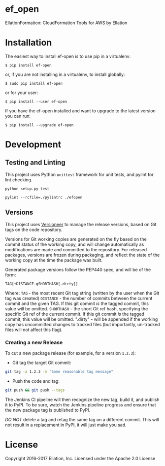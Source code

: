# ef_open
EllationFormation: CloudFormation Tools for AWS by Ellation

# Installation
The easiest way to install ef-open is to use pip in a virtualenv:

    $ pip install ef-open

or, if you are not installing in a virtualenv, to install globally:

    $ sudo pip install ef-open

or for your user:

    $ pip install --user ef-open

If you have the ef-open installed and want to upgrade to the latest version you can run:

    $ pip install --upgrade ef-open


# Development
## Testing and Linting
This project uses Python `unittest` framework for unit tests, and pylint for lint checking.
```
python setup.py test

pylint --rcfile=./pylintrc ./efopen
```


## Versions
This project uses [Versioneer](https://github.com/warner/python-versioneer) to manage the release versions, based on Git tags on the code repository.

Versions for Git working copies are generated on the fly based on the commit status of the working copy, and will change automatically as modifications are made and committed to the repository.  For released packages, versions are frozen during packaging, and reflect the state of the working copy at the time the package was built.

Generated package versions follow the PEP440 spec, and will be of the form:
```
TAG[+DISTANCE.gSHORTHASH[.dirty]]
```
Where:
`TAG` - the most recent Git tag string (written by the user when the Git tag was created)
`DISTANCE` - the number of commits between the current commit and the given TAG.  If this git commit _is_ the tagged commit, this value will be omitted.
`SHORTHASH` - the short Git ref hash, specifying the specific Git ref of the current commit.  If this git commit _is_ the tagged commit, this value will be omitted.
".dirty" - will be appended if the working copy has uncommitted changes to tracked files (but importantly, un-tracked files will not affect this flag).

### Creating a new Release
To cut a new package release (for example, for a version `1.2.3`):
- Git tag the target Git commit:
``` bash
git tag -a 1.2.3 -m "Some reasonable tag message"
```
- Push the code and tag:
``` bash
git push && git push --tags
```

The Jenkins CI pipeline will then recognize the new tag, build it, and publish it to PyPI.  To be sure, watch the Jenkins pipeline progress and ensure that the new package tag is published to PyPI.

_DO NOT_ delete a tag and retag the same tag on a different commit.  This will not result in a replacement in PyPI, it will just make you sad.

# License
Copyright 2016-2017 Ellation, Inc.
Licensed under the Apache 2.0 License
